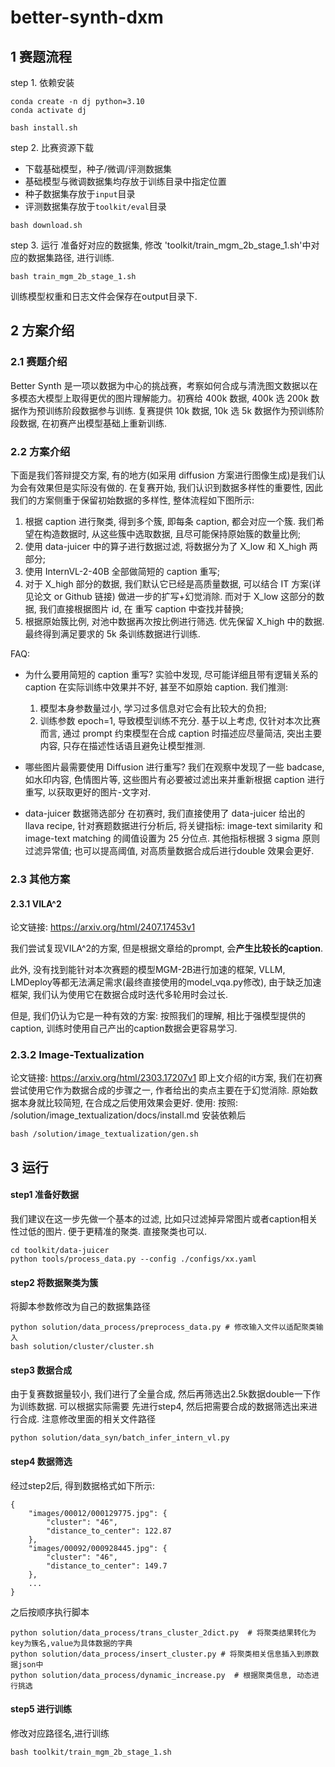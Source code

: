 # better-synth-dxm

## 1 赛题流程

step 1. 依赖安装

```shell
conda create -n dj python=3.10
conda activate dj

bash install.sh
```

step 2. 比赛资源下载

- 下载基础模型，种子/微调/评测数据集
- 基础模型与微调数据集均存放于训练目录中指定位置
- 种子数据集存放于`input`目录
- 评测数据集存放于`toolkit/eval`目录

```shell
bash download.sh
```

step 3. 运行
准备好对应的数据集, 修改 'toolkit/train_mgm_2b_stage_1.sh'中对应的数据集路径, 进行训练.

```shell
bash train_mgm_2b_stage_1.sh
```

训练模型权重和日志文件会保存在output目录下.

## 2 方案介绍

### 2.1 赛题介绍

Better Synth 是一项以数据为中心的挑战赛，考察如何合成与清洗图文数据以在多模态大模型上取得更优的图片理解能力。初赛给 400k
数据, 400k 选 200k 数据作为预训练阶段数据参与训练.
复赛提供 10k 数据, 10k 选 5k 数据作为预训练阶段数据, 在初赛产出模型基础上重新训练.

### 2.2 方案介绍

下面是我们答辩提交方案, 有的地方(如采用 diffusion 方案进行图像生成)是我们认为会有效果但是实际没有做的.
在复赛开始, 我们认识到数据多样性的重要性, 因此我们的方案侧重于保留初始数据的多样性, 整体流程如下图所示:

1. 根据 caption 进行聚类, 得到多个簇, 即每条 caption, 都会对应一个簇. 我们希望在构造数据时, 从这些簇中选取数据,
   且尽可能保持原始簇的数量比例;
2. 使用 data-juicer 中的算子进行数据过滤, 将数据分为了 X_low 和 X_high 两部分;
3. 使用 InternVL-2-40B 全部做简短的 caption 重写;
4. 对于 X_high 部分的数据, 我们默认它已经是高质量数据, 可以结合 IT 方案(详见论文 or Github 链接) 做进一步的扩写+幻觉消除.
   而对于 X_low 这部分的数据, 我们直接根据图片 id, 在 重写 caption 中查找并替换;
5. 根据原始簇比例, 对池中数据再次按比例进行筛选. 优先保留 X_high 中的数据.最终得到满足要求的 5k 条训练数据进行训练.

FAQ:

- 为什么要用简短的 caption 重写?
  实验中发现, 尽可能详细且带有逻辑关系的 caption 在实际训练中效果并不好, 甚至不如原始 caption. 我们推测:

  1) 模型本身参数量过小, 学习过多信息对它会有比较大的负担;
  2) 训练参数 epoch=1, 导致模型训练不充分.
     基于以上考虑, 仅针对本次比赛而言, 通过 prompt 约束模型在合成 caption 时描述应尽量简洁, 突出主要内容,
     只存在描述性话语且避免让模型推测.

- 哪些图片最需要使用 Diffusion 进行重写?
  我们在观察中发现了一些 badcase, 如水印内容, 色情图片等, 这些图片有必要被过滤出来并重新根据 caption 进行重写,
  以获取更好的图片-文字对.

- data-juicer 数据筛选部分
  在初赛时, 我们直接使用了 data-juicer 给出的 llava recipe, 针对赛题数据进行分析后, 将关键指标: image-text similarity 和
  image-text matching 的阈值设置为 25 分位点. 其他指标根据 3 sigma 原则过滤异常值; 也可以提高阈值, 对高质量数据合成后进行double
  效果会更好.

### 2.3 其他方案

#### 2.3.1 VILA^2

论文链接: https://arxiv.org/html/2407.17453v1

我们尝试复现VILA^2的方案, 但是根据文章给的prompt, 会**产生比较长的caption**.

此外, 没有找到能针对本次赛题的模型MGM-2B进行加速的框架, VLLM, LMDeploy等都无法满足需求(最终直接使用的model_vqa.py修改),
由于缺乏加速框架,
我们认为使用它在数据合成时迭代多轮用时会过长.

但是, 我们仍认为它是一种有效的方案: 按照我们的理解, 相比于强模型提供的caption, 训练时使用自己产出的caption数据会更容易学习.

### 2.3.2 Image-Textualization
论文链接: https://arxiv.org/html/2303.17207v1
即上文介绍的it方案, 我们在初赛尝试使用它作为数据合成的步骤之一, 作者给出的卖点主要在于幻觉消除.
原始数据本身就比较简短, 在合成之后使用效果会更好. 使用:
按照: /solution/image_textualization/docs/install.md 安装依赖后
```shell
bash /solution/image_textualization/gen.sh
```


## 3 运行

#### step1 准备好数据

我们建议在这一步先做一个基本的过滤, 比如只过滤掉异常图片或者caption相关性过低的图片.
便于更精准的聚类. 直接聚类也可以.

```
cd toolkit/data-juicer
python tools/process_data.py --config ./configs/xx.yaml
```

#### step2 将数据聚类为簇

将脚本参数修改为自己的数据集路径

```shell
python solution/data_process/preprocess_data.py # 修改输入文件以适配聚类输入
bash solution/cluster/cluster.sh
```

#### step3 数据合成

由于复赛数据量较小, 我们进行了全量合成, 然后再筛选出2.5k数据double一下作为训练数据.
可以根据实际需要 先进行step4, 然后把需要合成的数据筛选出来进行合成.
注意修改里面的相关文件路径
```
python solution/data_syn/batch_infer_intern_vl.py
```

#### step4 数据筛选
经过step2后, 得到数据格式如下所示:

```
{
    "images/00012/000129775.jpg": {
        "cluster": "46",
        "distance_to_center": 122.87
    },
    "images/00092/000928445.jpg": {
        "cluster": "46",
        "distance_to_center": 149.7
    },
    ...
}
```
之后按顺序执行脚本
```shell
python solution/data_process/trans_cluster_2dict.py  # 将聚类结果转化为key为簇名,value为具体数据的字典
python solution/data_process/insert_cluster.py # 将聚类相关信息插入到原数据json中
python solution/data_process/dynamic_increase.py  # 根据聚类信息, 动态进行挑选
```

#### step5 进行训练
修改对应路径名,进行训练
```
bash toolkit/train_mgm_2b_stage_1.sh
```
